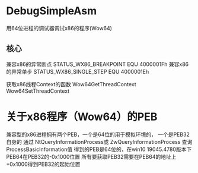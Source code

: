 # DebugSimpleAsm
用64位进程的调试器调试x86的程序(Wow64)
## 核心

兼容x86的异常断点 STATUS_WX86_BREAKPOINT EQU 4000001Fh
兼容x86的异常单步 STATUS_WX86_SINGLE_STEP EQU 4000001Eh

获取x86线程Context的函数
Wow64GetThreadContext
Wow64SetThreadContext

# 关于x86程序（Wow64）的PEB
兼容型的x86进程拥有两个PEB，一个是64位的用于模拟环境的， 一个是PEB32自身的
通过 NtQueryInformationProcess或 ZwQueryInformationProcess 查询ProcessBasicInformation值
得到的PEB是64位的，在win10 19045.4780版本下 PEB64在PEB32的-0x1000位置
所有要获取PEB32需要在PEB64的地址上+0x1000得到PEB32的起始位置
